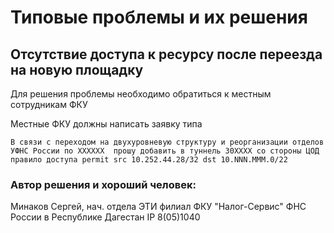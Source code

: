 # Типовые проблемы и их решения



## Отсутствие доступа к ресурсу после переезда на новую площадку


Для решения проблемы необходимо обратиться к местным сотрудникам ФКУ

Местные ФКУ должны написать заявку типа

`
В связи с переходом на двухуровневую структуру и реорганизации отделов 
УФНС России по ХХХХХХ 
прошу добавить в туннель 30ХХХХ со стороны ЦОД правило доступа
permit src 10.252.44.28/32 dst 10.NNN.MMM.0/22
`
### Автор решения и хороший человек:

Минаков Сергей, нач. отдела ЭТИ 
филиал ФКУ "Налог-Сервис" ФНС России
в Республике Дагестан
IP 8(05)1040